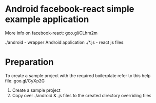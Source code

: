 
# Android facebook-react simple example application

More info on facebook-react: goo.gl/CLhm2m 

./android   -  wrapper Android application
./*.js - react js files

# Preparation
To create a sample project with the required boilerplate refer to this help file: goo.gl/CyXp2G 

1. Create a sample project
2. Copy over ./android & .js files to the created directory overriding files


